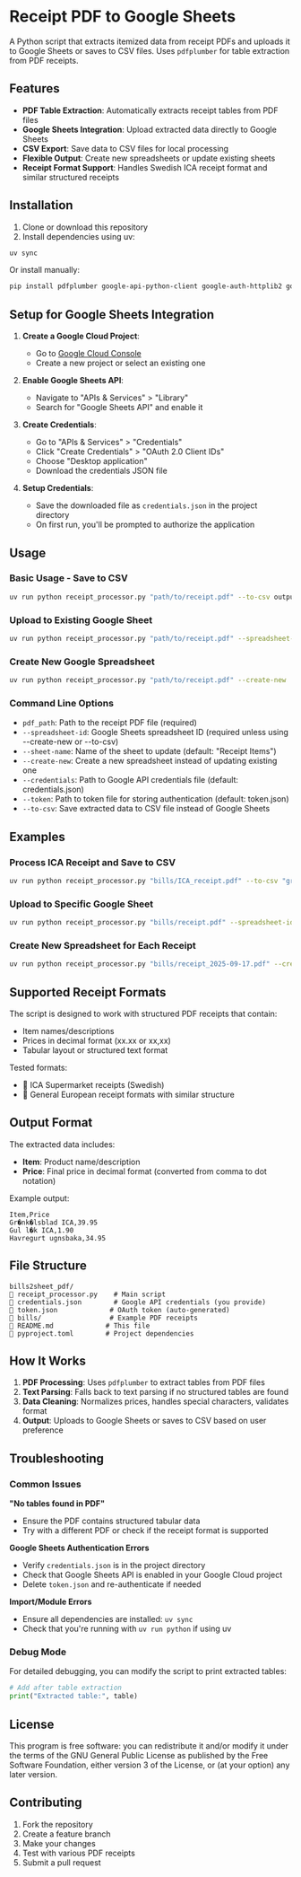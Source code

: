 # Receipt PDF to Google Sheets

A Python script that extracts itemized data from receipt PDFs and uploads it to Google Sheets or saves to CSV files. Uses `pdfplumber` for table extraction from PDF receipts.

## Features

- **PDF Table Extraction**: Automatically extracts receipt tables from PDF files
- **Google Sheets Integration**: Upload extracted data directly to Google Sheets
- **CSV Export**: Save data to CSV files for local processing
- **Flexible Output**: Create new spreadsheets or update existing sheets
- **Receipt Format Support**: Handles Swedish ICA receipt format and similar structured receipts

## Installation

1. Clone or download this repository
2. Install dependencies using uv:

```bash
uv sync
```

Or install manually:
```bash
pip install pdfplumber google-api-python-client google-auth-httplib2 google-auth-oauthlib
```

## Setup for Google Sheets Integration

1. **Create a Google Cloud Project**:
   - Go to [Google Cloud Console](https://console.cloud.google.com/)
   - Create a new project or select an existing one

2. **Enable Google Sheets API**:
   - Navigate to "APIs & Services" > "Library"
   - Search for "Google Sheets API" and enable it

3. **Create Credentials**:
   - Go to "APIs & Services" > "Credentials"
   - Click "Create Credentials" > "OAuth 2.0 Client IDs"
   - Choose "Desktop application"
   - Download the credentials JSON file

4. **Setup Credentials**:
   - Save the downloaded file as `credentials.json` in the project directory
   - On first run, you'll be prompted to authorize the application

## Usage

### Basic Usage - Save to CSV

```bash
uv run python receipt_processor.py "path/to/receipt.pdf" --to-csv output.csv
```

### Upload to Existing Google Sheet

```bash
uv run python receipt_processor.py "path/to/receipt.pdf" --spreadsheet-id "your-sheet-id"
```

### Create New Google Spreadsheet

```bash
uv run python receipt_processor.py "path/to/receipt.pdf" --create-new
```

### Command Line Options

- `pdf_path`: Path to the receipt PDF file (required)
- `--spreadsheet-id`: Google Sheets spreadsheet ID (required unless using --create-new or --to-csv)
- `--sheet-name`: Name of the sheet to update (default: "Receipt Items")
- `--create-new`: Create a new spreadsheet instead of updating existing one
- `--credentials`: Path to Google API credentials file (default: credentials.json)
- `--token`: Path to token file for storing authentication (default: token.json)
- `--to-csv`: Save extracted data to CSV file instead of Google Sheets

## Examples

### Process ICA Receipt and Save to CSV

```bash
uv run python receipt_processor.py "bills/ICA_receipt.pdf" --to-csv "grocery_items.csv"
```

### Upload to Specific Google Sheet

```bash
uv run python receipt_processor.py "bills/receipt.pdf" --spreadsheet-id "1BxiMVs0XRA5nFMdKvBdBZjgmUUqptlbs74OgvE2upms"
```

### Create New Spreadsheet for Each Receipt

```bash
uv run python receipt_processor.py "bills/receipt_2025-09-17.pdf" --create-new
```

## Supported Receipt Formats

The script is designed to work with structured PDF receipts that contain:

- Item names/descriptions
- Prices in decimal format (xx.xx or xx,xx)
- Tabular layout or structured text format

Tested formats:
-  ICA Supermarket receipts (Swedish)
-  General European receipt formats with similar structure

## Output Format

The extracted data includes:
- **Item**: Product name/description
- **Price**: Final price in decimal format (converted from comma to dot notation)

Example output:
```csv
Item,Price
Gr�nk�lsblad ICA,39.95
Gul l�k ICA,1.90
Havregurt ugnsbaka,34.95
```

## File Structure

```
bills2sheet_pdf/
   receipt_processor.py    # Main script
   credentials.json        # Google API credentials (you provide)
   token.json             # OAuth token (auto-generated)
   bills/                 # Example PDF receipts
   README.md             # This file
   pyproject.toml        # Project dependencies
```

## How It Works

1. **PDF Processing**: Uses `pdfplumber` to extract tables from PDF files
2. **Text Parsing**: Falls back to text parsing if no structured tables are found
3. **Data Cleaning**: Normalizes prices, handles special characters, validates format
4. **Output**: Uploads to Google Sheets or saves to CSV based on user preference

## Troubleshooting

### Common Issues

**"No tables found in PDF"**
- Ensure the PDF contains structured tabular data
- Try with a different PDF or check if the receipt format is supported

**Google Sheets Authentication Errors**
- Verify `credentials.json` is in the project directory
- Check that Google Sheets API is enabled in your Google Cloud project
- Delete `token.json` and re-authenticate if needed

**Import/Module Errors**
- Ensure all dependencies are installed: `uv sync`
- Check that you're running with `uv run python` if using uv

### Debug Mode

For detailed debugging, you can modify the script to print extracted tables:

```python
# Add after table extraction
print("Extracted table:", table)
```

## License

This program is free software: you can redistribute it and/or modify it under the terms of the GNU General Public License as published by the Free Software Foundation, either version 3 of the License, or (at your option) any later version.

## Contributing

1. Fork the repository
2. Create a feature branch
3. Make your changes
4. Test with various PDF receipts
5. Submit a pull request
